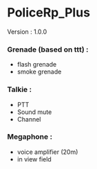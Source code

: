 # PoliceRp_Plus

Version : 1.0.0

### Grenade (based on ttt) :
- flash grenade
- smoke grenade

### Talkie :
- PTT
- Sound mute
- Channel

### Megaphone :
- voice amplifier (20m)
- in view field
